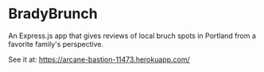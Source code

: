 # BradyBrunch
An Express.js app that gives reviews of local bruch spots in Portland from a favorite family's perspective.

See it at:
https://arcane-bastion-11473.herokuapp.com/

